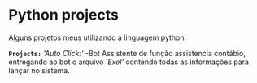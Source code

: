 # Python projects

 Alguns projetos meus utilizando a linguagem python.

**`Projects:`**
*'Auto Click:'*
 -Bot Assistente de função assistencia contábio, entregando ao bot o arquivo *'Exel'* contendo todas as informações para lançar no sistema.

